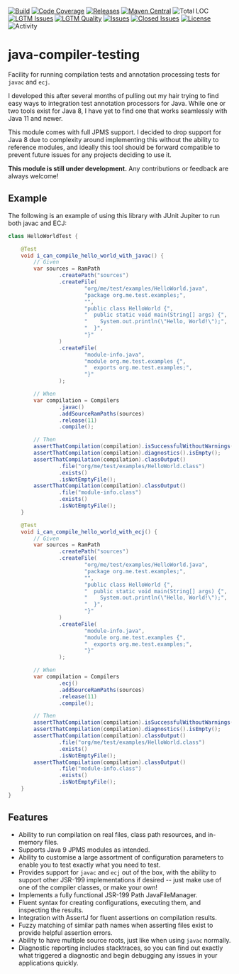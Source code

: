 [![Build](https://github.com/ascopes/java-compiler-testing/actions/workflows/build.yml/badge.svg?branch=main&event=push)](https://github.com/ascopes/java-compiler-testing/actions/workflows/build.yml)
[![Code Coverage](https://codecov.io/gh/ascopes/java-compiler-testing/branch/main/graph/badge.svg?token=VT74BP2742)](https://codecov.io/gh/ascopes/java-compiler-testing)
[![Releases](https://img.shields.io/github/downloads/ascopes/java-compiler-testing/total)](https://github.com/ascopes/java-compiler-testing/releases)
[![Maven Central](https://img.shields.io/maven-central/v/com.github.ascopes.jct/java-compiler-testing)](https://search.maven.org/artifact/com.github.ascopes.jct/java-compiler-testing)
![Total LOC](https://img.shields.io/tokei/lines/github/ascopes/java-compiler-testing)
[![LGTM Issues](https://img.shields.io/lgtm/alerts/github/ascopes/java-compiler-testing)](https://lgtm.com/projects/g/ascopes/java-compiler-testing)
[![LGTM Quality](https://img.shields.io/lgtm/grade/java/github/ascopes/java-compiler-testing)](https://lgtm.com/projects/g/ascopes/java-compiler-testing)
[![Issues](https://img.shields.io/github/issues-raw/ascopes/java-compiler-testing)](https://github.com/ascopes/java-compiler-testing/issues)
[![Closed Issues](https://img.shields.io/github/issues-closed-raw/ascopes/java-compiler-testing)](https://github.com/ascopes/java-compiler-testing/issues?q=is%3Aissue+is%3Aclosed)
[![License](https://img.shields.io/github/license/ascopes/java-compiler-testing)](https://github.com/ascopes/java-compiler-testing/blob/main/LICENSE.txt)
![Activity](https://img.shields.io/github/commit-activity/y/ascopes/java-compiler-testing)

# java-compiler-testing

Facility for running compilation tests and annotation processing tests
for `javac` and `ecj`.

I developed this after several months of pulling out my hair trying to
find easy ways to integration test annotation processors for Java. While
one or two tools exist for Java 8, I have yet to find one that works
seamlessly with Java 11 and newer.

This module comes with full JPMS support. I decided to drop support for
Java 8 due to complexity around implementing this without the ability to
reference modules, and ideally this tool should be forward compatible to
prevent future issues for any projects deciding to use it.

**This module is still under development.** Any contributions or feedback
are always welcome!

## Example

The following is an example of using this library with JUnit Jupiter to run both javac and ECJ:

```java
class HelloWorldTest {

    @Test
    void i_can_compile_hello_world_with_javac() {
        // Given
        var sources = RamPath
                .createPath("sources")
                .createFile(
                        "org/me/test/examples/HelloWorld.java",
                        "package org.me.test.examples;",
                        "",
                        "public class HelloWorld {",
                        "  public static void main(String[] args) {",
                        "    System.out.println(\"Hello, World!\");",
                        "  }",
                        "}"
                )
                .createFile(
                        "module-info.java",
                        "module org.me.test.examples {",
                        "  exports org.me.test.examples;",
                        "}"
                );

        // When
        var compilation = Compilers
                .javac()
                .addSourceRamPaths(sources)
                .release(11)
                .compile();

        // Then
        assertThatCompilation(compilation).isSuccessfulWithoutWarnings();
        assertThatCompilation(compilation).diagnostics().isEmpty();
        assertThatCompilation(compilation).classOutput()
                .file("org/me/test/examples/HelloWorld.class")
                .exists()
                .isNotEmptyFile();
        assertThatCompilation(compilation).classOutput()
                .file("module-info.class")
                .exists()
                .isNotEmptyFile();
    }

    @Test
    void i_can_compile_hello_world_with_ecj() {
        // Given
        var sources = RamPath
                .createPath("sources")
                .createFile(
                        "org/me/test/examples/HelloWorld.java",
                        "package org.me.test.examples;",
                        "",
                        "public class HelloWorld {",
                        "  public static void main(String[] args) {",
                        "    System.out.println(\"Hello, World!\");",
                        "  }",
                        "}"
                )
                .createFile(
                        "module-info.java",
                        "module org.me.test.examples {",
                        "  exports org.me.test.examples;",
                        "}"
                );

        // When
        var compilation = Compilers
                .ecj()
                .addSourceRamPaths(sources)
                .release(11)
                .compile();

        // Then
        assertThatCompilation(compilation).isSuccessfulWithoutWarnings();
        assertThatCompilation(compilation).diagnostics().isEmpty();
        assertThatCompilation(compilation).classOutput()
                .file("org/me/test/examples/HelloWorld.class")
                .exists()
                .isNotEmptyFile();
        assertThatCompilation(compilation).classOutput()
                .file("module-info.class")
                .exists()
                .isNotEmptyFile();
    }
}
```

## Features

- Ability to run compilation on real files, class path resources,
  and in-memory files.
- Supports Java 9 JPMS modules as intended.
- Ability to customise a large assortment of configuration parameters
  to enable you to test exactly what you need to test.
- Provides support for `javac` and `ecj` out of the box, with the
  ability to support other JSR-199 implementations if desired --
  just make use of one of the compiler classes, or make your own!
- Implements a fully functional JSR-199 Path JavaFileManager.
- Fluent syntax for creating configurations, executing them, and
  inspecting the results.
- Integration with AssertJ for fluent assertions on compilation
  results.
- Fuzzy matching of similar path names when asserting files exist
  to provide helpful assertion errors.
- Ability to have multiple source roots, just like when using
  `javac` normally.
- Diagnostic reporting includes stacktraces, so you can find out
  exactly what triggered a diagnostic and begin debugging any
  issues in your applications quickly.
